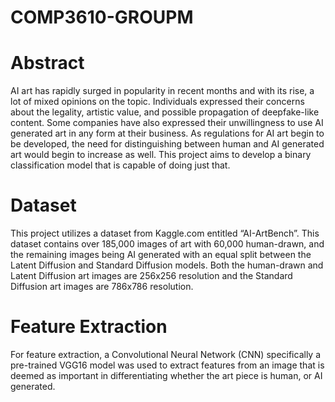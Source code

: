 # COMP3610-GROUPM

# Abstract
AI art has rapidly surged in popularity in recent months and with its rise, a lot of mixed opinions on the topic. Individuals expressed their concerns about the legality, artistic value, and possible propagation of deepfake-like content. Some companies have also expressed their unwillingness to use AI generated art in any form at their business. As regulations for AI art begin to be developed, the need for distinguishing between human and AI generated art would begin to increase as well. This project aims to develop a binary classification model that is capable of doing just that.

# Dataset
This project utilizes a dataset from Kaggle.com entitled “AI-ArtBench”. This dataset contains over 185,000 images of art with 60,000 human-drawn, and the remaining images being AI generated with an equal split between the Latent Diffusion and Standard Diffusion models. Both the human-drawn and Latent Diffusion art images are 256x256 resolution and the Standard Diffusion art images are 786x786 resolution.

# Feature Extraction
For feature extraction, a Convolutional Neural Network (CNN) specifically a pre-trained VGG16 model was used to extract features from an image that is deemed as important in differentiating whether the art piece is human, or AI generated.
